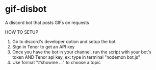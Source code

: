 # gif-disbot
A discord bot that posts GIFs on requests

HOW TO SETUP
1. Go to discord's developer option and setup the bot
2. Sign in Tenor to get an API key
3. Once you have the bot in your channel, run the script with your bot's token AND Tenor api key, ex: type in terminal "nodemon bot.js"
4. Use format "#showme ..." to choose a topic
